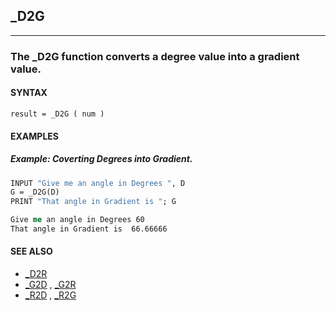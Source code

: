 ## _D2G
---

### The _D2G function converts a degree value into a gradient value.

#### SYNTAX

`result = _D2G ( num )`

#### EXAMPLES
##### Example: Coverting Degrees into Gradient.
```vb
INPUT "Give me an angle in Degrees ", D
G = _D2G(D)
PRINT "That angle in Gradient is "; G
```
  
```vb
Give me an angle in Degrees 60
That angle in Gradient is  66.66666
```
  


#### SEE ALSO
* [_D2R](./_D2R.md)
* [_G2D](./_G2D.md) , [_G2R](./_G2R.md)
* [_R2D](./_R2D.md) , [_R2G](./_R2G.md)
